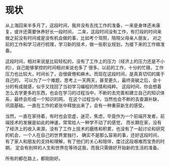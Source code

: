 # 现状

从上海回来半多月了，这段时间，我并没有去找工作的准备，一来是身体还未康复，或许还需要休养好长一段时间，
二来，这段时间没有工作，有打段的时间来做之前没有时间或是没有机会做的事，比如考个驾照，陪陪父母亲人朋友，
对之前的工作和学习进行梳理，学习新的技术，做一些职业规划，为接下来的工作做准备。

这段时间，相对来说是比较轻松的，没有了工作上的压力（经济上的压力还是不小的），自己能够掌控的时间相对来说也多了
很多。以前的工作，十分的忙碌，工作压力也比较大，时间长了，会很疲倦和麻木。而现在这段时间，是真真切切的属于自己的，
可以为了一个难题，思考上一天两天，甚至更久，最终突破之后，会十分的有成就感，似乎又找回了当初学习编程的热情和纯粹。
这段时间，你会想着怎么去学更多的东西，也会在学习的过程当中，不断的去完善和建立自己的知识体系，最终会形成一个知识的网，
在这个过程当中，当然也会不断的去查漏补缺，巩固基础。一直在工作的紧张中释放出来了，会有一种重获新生的感受。

当然，一直在家待着，有时也会空虚，迷茫，焦虑，毕竟作为一个前端开发者，前端技术的发展是如此的神速，常常给人一种学不动了的感觉，
而长期在家，没有了经济上的收入来源，没有了工作上技术的磨练和积累，也没有了一起讨论和研究的机会，一个人在自己的世界里独行，
确实不是那么容易的事，还好这段时间，有了家人和朋友的支持和理解，有了他们的关心和陪伴，度过这段艰难而宝贵的时期，
定会有别样的人生和世界在等待这我，而我只需做好开始新的生活的准备。

所有的都在路上，都刚刚好。
